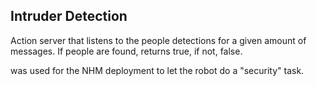 ## Intruder Detection

Action server that listens to the people detections for a given amount of messages. If people are found, returns true, if not, false.

was used for the NHM deployment to let the robot do a "security" task.
